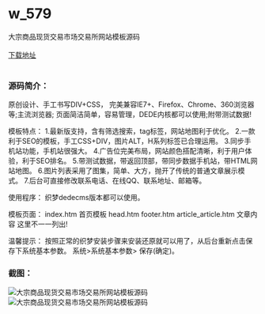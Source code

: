 # w_579
大宗商品现货交易市场交易所网站模板源码
<br/></br>
[下载地址](https://www.uuid2.com/579.html "下载地址")
<br/></br>
<h3>源码简介：</h3>
<p>原创设计、手工书写DIV+CSS，
完美兼容IE7+、Firefox、Chrome、360浏览器等;主流浏览器;
页面简洁简单，容易管理，DEDE内核都可以使用;附带测试数据!<p>
<p>模板特点：
1.最新版支持，含有筛选搜索，tag标签，网站地图利于优化。
2.一款利于SEO的模板，手工CSS+DIV，图片ALT，H系列标签已合理运用。
3.同步手机站功能，手机站很强大。
4.广告位完美布局，网站颜色搭配清晰，利于用户体验，利于SEO排名。
5.带测试数据，带返回顶部，带同步数据手机站，带HTML网站地图。
6.图片列表采用了图集，简单、大方，抛开了传统的普通文章展示模式。
7.后台可直接修改联系电话、在线QQ、联系地址、邮箱等。<p>
<p>使用程序：
织梦dedecms版本都可以使用。<p>
<p>模板页面：
index.htm 首页模板
head.htm
footer.htm
article_article.htm 文章内容
这里不一一列出!<p>
<p>温馨提示：
按照正常的织梦安装步骤来安装还原就可以用了，从后台重新点击保存下系统基本参数。 系统>系统基本参数> 保存(确定)。<p>
<p> <p>
<h3>截图：</h3>
<img src="https://www.uuid2.com/wp-content/uploads/img/202105/77db421458.jpg" alt="大宗商品现货交易市场交易所网站模板源码"><img src="https://www.uuid2.com/wp-content/uploads/img/202105/77db421458.jpg" alt="大宗商品现货交易市场交易所网站模板源码">
